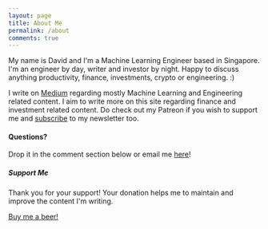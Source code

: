 ```yaml
---
layout: page
title: About Me
permalink: /about
comments: true
---
```


<div class="row justify-content-between">
<div class="col-md-8 pr-5">

<p>My name is David and I'm a Machine Learning Engineer based in Singapore.
I'm an engineer by day, writer and investor by night. Happy to discuss
anything productivity, finance, investments, crypto or engineering. :)</p>

<p>I write on <a href="https://davidcjw.medium.com">Medium</a> regarding mostly
Machine Learning and Engineering related content. I aim to write more on this site
regarding finance and investment related content. Do check out my Patreon if you wish
to support me and <a href="https://github.us20.list-manage.com/subscribe?u=33f00d5ed4ddfd9c97df20503&id=5bfc7bf7f6">subscribe</a> to my newsletter too.</p>


<h4>Questions?</h4>

<p>Drop it in the comment section below or email me <a href="mailto:davidcjw@gmail.com">here</a>!</p>

</div>

<div class="col-md-4">

<div class="sticky-top sticky-top-80">
<h5>Support Me</h5>

<p>Thank you for your support! Your donation helps me to maintain and improve the content I'm writing.</p>

<a target="_blank" href="https://www.buymeacoffee.com/davidcjw" class="btn btn-danger">Buy me a beer!</a> 

</div>
</div>
</div>
